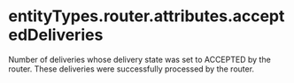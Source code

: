 # entityTypes.router.attributes.acceptedDeliveries

Number of deliveries whose delivery state was set to ACCEPTED by the router. These deliveries were successfully processed by the router.


